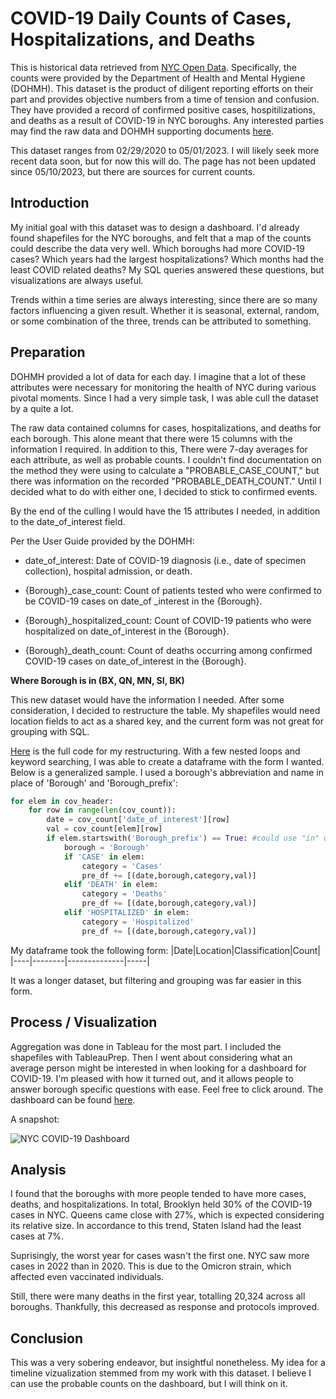 # COVID-19 Daily Counts of Cases, Hospitalizations, and Deaths
This is historical data retrieved from [NYC Open Data](https://opendata.cityofnewyork.us). Specifically, the counts were provided
by the Department of Health and Mental Hygiene (DOHMH). This dataset is the product of diligent reporting efforts on their part and provides
objective numbers from a time of tension and confusion. They have provided a record of confirmed positive cases, hospitilizations, and deaths as a result of
COVID-19 in NYC boroughs. Any interested parties may find the raw data and DOHMH supporting documents [here](https://data.cityofnewyork.us/Health/COVID-19-Daily-Counts-of-Cases-Hospitalizations-an/rc75-m7u3).

This dataset ranges from 02/29/2020 to 05/01/2023. I will likely seek more recent data soon, but for now this will do. The page has not 
been updated since 05/10/2023, but there are sources for current counts. 
## Introduction
My initial goal with this dataset was to design a dashboard. I'd already found shapefiles for the NYC boroughs, and felt that
a map of the counts could describe the data very well. Which boroughs had more COVID-19 cases? Which years had the largest hospitalizations? 
Which months had the least COVID related deaths? My SQL queries answered these questions, but visualizations are always useful. 

Trends within a time series are always interesting, since there are so many factors influencing a given result. Whether it is
seasonal, external, random, or some combination of the three, trends can be attributed to something. 

## Preparation 

DOHMH provided a lot of data for each day. I imagine that a lot of these attributes were necessary for monitoring the health
of NYC during various pivotal moments. Since I had a very simple task, I was able cull the dataset by a quite a lot. 

The raw data contained columns for cases, hospitalizations, and deaths for each borough. This alone meant that there were 15 columns
with the information I required. In addition to this, There were 7-day averages for each attribute, as well as probable counts. 
I couldn't find documentation on the method they were using to calculate a "PROBABLE_CASE_COUNT," but there was information on the
recorded "PROBABLE_DEATH_COUNT." Until I decided what to do with either one, I decided to stick to confirmed events. 

By the end of the culling I would have the 15 attributes I needed, in addition to the date_of_interest field. 

Per the User Guide provided by the DOHMH: 

* date_of_interest: Date of COVID-19 diagnosis (i.e., date of specimen collection), hospital admission, or death.

* {Borough}_case_count: Count of patients tested who were confirmed to be COVID-19 cases on date_of _interest in the {Borough}.

* {Borough}_hospitalized_count: Count of COVID-19 patients who were hospitalized on date_of_interest in the {Borough}.

* {Borough}_death_count: Count of deaths occurring among confirmed COVID-19 cases on date_of_interest in the {Borough}.
  
**Where Borough is in (BX, QN, MN, SI, BK)**

This new dataset would have the information I needed. After some consideration, I decided to restructure the table. My shapefiles would
need location fields to act as a shared key, and the current form was not great for grouping with SQL. 

[Here](https://github.com/ben-salis/Data-Analysis-Projects/blob/main/NYC%20COVID-19%20and%20MTA%20Joint%20Analysis%20/DOHMH%20COVID-19%20Counts%20NYC/restructuring-covid19-count.ipynb) is the full code
for my restructuring. With a few nested loops and keyword searching, I was able to create a dataframe with the form I wanted. Below is a generalized sample. I used a borough's abbreviation and name in place of 'Borough' and 'Borough_prefix':

```py
for elem in cov_header:
    for row in range(len(cov_count)):
        date = cov_count['date_of_interest'][row]
        val = cov_count[elem][row]
        if elem.startswith('Borough_prefix') == True: #could use "in" operator.
            borough = 'Borough'
            if 'CASE' in elem:
                category = 'Cases'
                pre_df += [(date,borough,category,val)]
            elif 'DEATH' in elem:
                category = 'Deaths'
                pre_df += [(date,borough,category,val)]
            elif 'HOSPITALIZED' in elem:
                category = 'Hospitalized'
                pre_df += [(date,borough,category,val)]
```

My dataframe took the following form: 
|Date|Location|Classification|Count|
|----|--------|--------------|-----|

It was a longer dataset, but filtering and grouping was far easier in this form. 

## Process / Visualization
Aggregation was done in Tableau for the most part. I included the shapefiles with TableauPrep. Then I went about considering what 
an average person might be interested in when looking for a dashboard for COVID-19. I'm pleased with how it turned out, and it
allows people to answer borough specific questions with ease. Feel free to click around. 
The dashboard can be found [here](https://public.tableau.com/app/profile/ben.salis/viz/NYCCOVID-19Dashboard_16956794400990/NYCCOVID-19Dashboard).

A snapshot: 

![NYC COVID-19 Dashboard](https://github.com/ben-salis/Data-Analysis-Projects/assets/134881005/d595e529-1c23-4457-9962-7588c5af63dc)


## Analysis
I found that the boroughs with more people tended to have more cases, deaths, and hospitalizations. In total, Brooklyn held 
30% of the COVID-19 cases in NYC. Queens came close with 27%, which is expected considering its relative size. In accordance to this
trend, Staten Island had the least cases at 7%. 

Suprisingly, the worst year for cases wasn't the first one. NYC saw more cases in 2022 than in 2020. This is due to the Omicron strain,
which affected even vaccinated individuals. 

Still, there were many deaths in the first year, totalling 20,324 across all boroughs. Thankfully, this decreased as response and
protocols improved. 

## Conclusion
This was a very sobering endeavor, but insightful nonetheless. My idea for a timeline vizualization stemmed from my work with this dataset. I believe I can use the probable counts on the dashboard, but I will think on it. 
